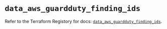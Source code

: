 # `data_aws_guardduty_finding_ids`

Refer to the Terraform Registory for docs: [`data_aws_guardduty_finding_ids`](https://registry.terraform.io/providers/hashicorp/aws/5.16.0/docs/data-sources/guardduty_finding_ids).
